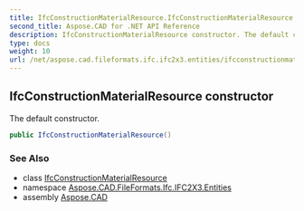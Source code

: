 ```yaml
---
title: IfcConstructionMaterialResource.IfcConstructionMaterialResource
second_title: Aspose.CAD for .NET API Reference
description: IfcConstructionMaterialResource constructor. The default constructor
type: docs
weight: 10
url: /net/aspose.cad.fileformats.ifc.ifc2x3.entities/ifcconstructionmaterialresource/ifcconstructionmaterialresource/
---
```

## IfcConstructionMaterialResource constructor

The default constructor.

```csharp
public IfcConstructionMaterialResource()
```

### See Also

* class [IfcConstructionMaterialResource](../)
* namespace [Aspose.CAD.FileFormats.Ifc.IFC2X3.Entities](../../ifcconstructionmaterialresource/)
* assembly [Aspose.CAD](../../../)


